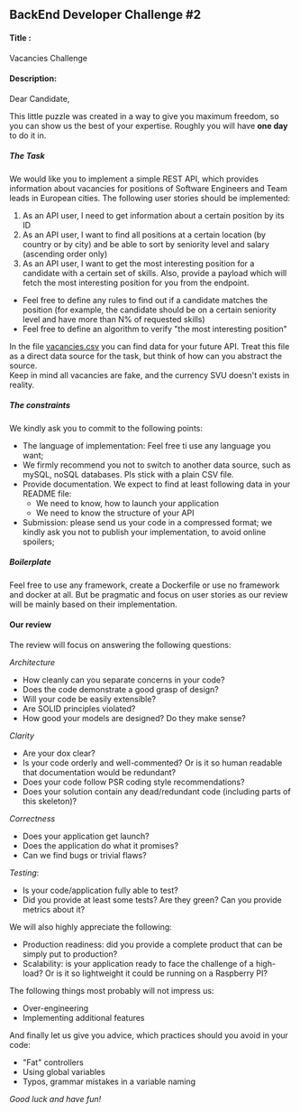 ## BackEnd Developer Challenge #2
#### Title :
Vacancies Challenge
#### Description: 
Dear Candidate,

This little puzzle was created in a way to give you maximum freedom, so you can show us the best of your expertise.
Roughly you will have **one day** to do it in.

##### The Task

We would like you to implement a simple REST API, which provides information about vacancies for positions of Software
Engineers and Team leads in European cities. The following user stories should be implemented:

1) As an API user, I need to get information about a certain position by its ID  
2) As an API user, I want to find all positions at a certain location (by country or by city) and be able to sort by
seniority level and salary (ascending order only)
3) As an API user, I want to get the most interesting position for a candidate with a certain set of skills.
 Also, provide a payload which will fetch the most interesting position for you from the endpoint.
  * Feel free to define any rules to find out if a candidate matches the position (for example, the candidate should be
    on a certain seniority level and have more than N% of requested skills)
  * Feel free to define an algorithm to verify "the most interesting position"

In the file [vacancies.csv](vacancies.csv) you can find data for your future API. Treat this file as a direct data source for the task, but think of how can you abstract the source.    
Keep in mind all vacancies are fake, and the currency SVU doesn't exists in reality.

##### The constraints

We kindly ask you to commit to the following points:

- The language of implementation: Feel free ti use any language you want;
- We firmly recommend you not to switch to another data source, such as mySQL, noSQL databases. Pls stick with a plain CSV
  file.
- Provide documentation. We expect to find at least following data in your README file:
   * We need to know, how to launch your application
   * We need to know the structure of your API
- Submission: please send us your code in a compressed format; we kindly ask you not to publish your implementation, to
  avoid online spoilers;

##### Boilerplate  

  Feel free to use any framework, create a Dockerfile or use no framework and docker at all. But be pragmatic
  and focus on user stories as our review will be mainly based on their implementation.

#### Our review

The review will focus on answering the following questions:

*Architecture*
  - How cleanly can you separate concerns in your code?
  - Does the code demonstrate a good grasp of design?
  - Will your code be easily extensible?
  - Are SOLID principles violated?
  - How good your models are designed? Do they make sense?

*Clarity*
  - Are your dox clear?
  - Is your code orderly and well-commented? Or is it so human readable that documentation would be redundant?
  - Does your code follow PSR coding style recommendations?
  - Does your solution contain any dead/redundant code (including parts of this skeleton)?

*Correctness*
  - Does your application get launch?
  - Does the application do what it promises?
  - Can we find bugs or trivial flaws?

*Testing*:
  - Is your code/application fully able to test?
  - Did you provide at least some tests? Are they green? Can you provide metrics about it?

We will also highly appreciate the following:

- Production readiness: did you provide a complete product that can be simply put to production?
- Scalability: is your application ready to face the challenge of a high-load? Or is it so lightweight it could be
  running on a Raspberry PI?

The following things most probably will not impress us:

- Over-engineering
- Implementing additional features

And finally let us give you advice, which practices should you avoid in your code:

- "Fat" controllers
- Using global variables
- Typos, grammar mistakes in a variable naming

*Good luck and have fun!*

